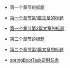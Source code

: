 
* 第一个章节的标题
 
 * [第一个章节第1篇文章的标题](springBootDemo/Task.md "第一个标题")
 * [第一个章节第2篇文章的标题](第一个章节第2篇文章的标题的markdown文件)
 
* 第二个章节的标题
 
 * [第二个章节第1篇文章的标题](第二个章节第1篇文章的标题的markdown文件)
 * [springBootTask定时任务](springBootDemo/Task.md)
